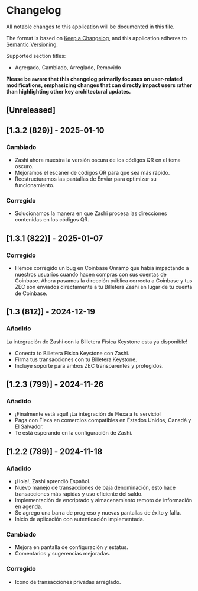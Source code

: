 # Changelog
All notable changes to this application will be documented in this file.

The format is based on [Keep a Changelog](https://keepachangelog.com/en/1.0.0/),
and this application adheres to [Semantic Versioning](https://semver.org/spec/v2.0.0.html).

Supported section titles:
- Agregado, Cambiado, Arreglado, Removido

**Please be aware that this changelog primarily focuses on user-related modifications, emphasizing changes that can
directly impact users rather than highlighting other key architectural updates.**

## [Unreleased]

## [1.3.2 (829)] - 2025-01-10

### Cambiado
- Zashi ahora muestra la versión oscura de los códigos QR en el tema oscuro.
- Mejoramos el escáner de códigos QR para que sea más rápido.
- Reestructuramos las pantallas de Enviar para optimizar su funcionamiento.

### Corregido
- Solucionamos la manera en que Zashi procesa las direcciones contenidas en los códigos QR.

## [1.3.1 (822)] - 2025-01-07

### Corregido
- Hemos corregido un bug en Coinbase Onramp que había impactando a nuestros usuarios cuando hacen compras con sus 
  cuentas de Coinbase. Ahora pasamos la dirección pública correcta a Coinbase y tus ZEC son enviados directamente a 
  tu Billetera Zashi en lugar de tu cuenta de Coinbase.

## [1.3 (812)] - 2024-12-19

### Añadido
La integración de Zashi con la Billetera Física Keystone esta ya disponible!
- Conecta to Billetera Fisica Keystone con Zashi.
- Firma tus transacciones con tu Billetera Keystone.
- Incluye soporte para ambos ZEC transparentes y protegidos. 

## [1.2.3 (799)] - 2024-11-26

### Añadido
- ¡Finalmente está aquí! ¡La integración de Flexa a tu servicio!
- Paga con Flexa en comercios compatibles en Estados Unidos, Canadá y El Salvador.
- Te está esperando en la configuración de Zashi.

## [1.2.2 (789)] - 2024-11-18

### Añadido
- ¡Hola!, Zashi aprendió Español.
- Nuevo manejo de transacciones de baja denominación, esto hace transacciones más rápidas y uso eficiente del saldo.
- Implementación de encriptado  y almacenamiento remoto de información en agenda.
- Se agrego una barra de progreso y nuevas pantallas de éxito y falla.
- Inicio de aplicación con autenticación implementada.

### Cambiado
- Mejora en pantalla de configuración y estatus.
- Comentarios y sugerencias mejoradas.

### Corregido
- Icono de transacciones privadas arreglado.
